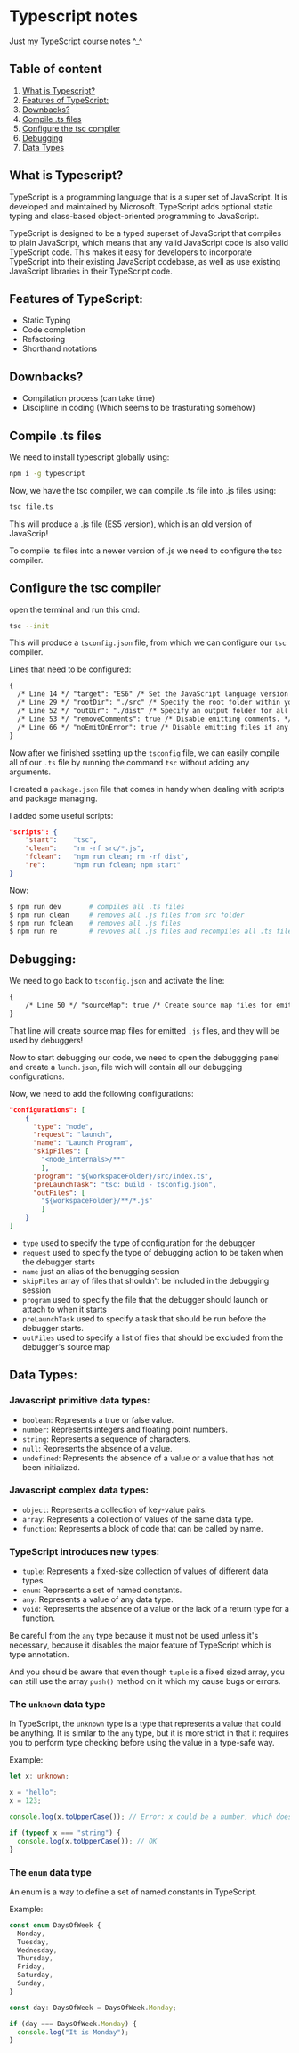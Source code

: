 # Typescript notes

Just my TypeScript course notes ^\_^

## Table of content

1. [What is Typescript?](#What-is-Typescript?)
2. [Features of TypeScript:](#Features-of-TypeScript:)
3. [Downbacks?](#Downbacks?)
4. [Compile .ts files](#Compile-.ts-files)
5. [Configure the tsc compiler](#Configure-the-tsc-compiler)
6. [Debugging](#Debugging:)
7. [Data Types](#Data-Types:)

## What is Typescript?

TypeScript is a programming language that is a super set of JavaScript. It is developed and maintained by Microsoft. TypeScript adds optional static typing and class-based object-oriented programming to JavaScript.

TypeScript is designed to be a typed superset of JavaScript that compiles to plain JavaScript, which means that any valid JavaScript code is also valid TypeScript code. This makes it easy for developers to incorporate TypeScript into their existing JavaScript codebase, as well as use existing JavaScript libraries in their TypeScript code.

## Features of TypeScript:

- Static Typing
- Code completion
- Refactoring
- Shorthand notations

## Downbacks?

- Compilation process (can take time)
- Discipline in coding (Which seems to be frasturating somehow)

## Compile .ts files

We need to install typescript globally using:

```bash
npm i -g typescript
```

Now, we have the tsc compiler, we can compile .ts file into .js files using:

```bash
tsc file.ts
```

This will produce a .js file (ES5 version), which is an old version of JavaScrip!

To compile .ts files into a newer version of .js we need to configure the tsc compiler.

## Configure the tsc compiler

open the terminal and run this cmd:

```bash
tsc --init
```

This will produce a `tsconfig.json` file, from which we can configure our `tsc` compiler.

Lines that need to be configured:

```xml
{
  /* Line 14 */ "target": "ES6" /* Set the JavaScript language version for emitted JavaScript and include compatible library declarations. */,
  /* Line 29 */ "rootDir": "./src" /* Specify the root folder within your source files. */,
  /* Line 52 */ "outDir": "./dist" /* Specify an output folder for all emitted files. */,
  /* Line 53 */ "removeComments": true /* Disable emitting comments. */,
  /* Line 66 */ "noEmitOnError": true /* Disable emitting files if any type checking errors are reported. */
}
```

Now after we finished ssetting up the `tsconfig` file, we can easily compile all of our `.ts` file by running the command `tsc` without adding any arguments.

I created a `package.json` file that comes in handy when dealing with scripts and package managing.

I added some useful scripts:

```json
"scripts": {
	"start":	"tsc",
	"clean":	"rm -rf src/*.js",
	"fclean":	"npm run clean; rm -rf dist",
	"re":		"npm run fclean; npm start"
}
```

Now:

```bash
$ npm run dev		# compiles all .ts files
$ npm run clean		# removes all .js files from src folder
$ npm run fclean	# removes all .js files
$ npm run re		# revoves all .js files and recompiles all .ts files
```

## Debugging:

We need to go back to `tsconfig.json` and activate the line:

```xml
{
	/* Line 50 */ "sourceMap": true	/* Create source map files for emitted JavaScript files. */
}
```

That line will create source map files for emitted `.js` files, and they will be used by debuggers!

Now to start debugging our code, we need to open the debuggging panel and create a `lunch.json`, file wich will contain all our debugging configurations.

Now, we need to add the following configurations:

```json
"configurations": [
    {
      "type": "node",
      "request": "launch",
      "name": "Launch Program",
      "skipFiles": [
		"<node_internals>/**"
		],
      "program": "${workspaceFolder}/src/index.ts",
      "preLaunchTask": "tsc: build - tsconfig.json",
      "outFiles": [
		"${workspaceFolder}/**/*.js"
		]
  	}
]
```

- `type` used to specify the type of configuration for the debugger
- `request` used to specify the type of debugging action to be taken when the debugger starts
- `name` just an alias of the benugging session
- `skipFiles` array of files that shouldn't be included in the debugging session
- `program` used to specify the file that the debugger should launch or attach to when it starts
- `preLaunchTask` used to specify a task that should be run before the debugger starts.
- `outFiles` used to specify a list of files that should be excluded from the debugger's source map

## Data Types:

### Javascript primitive data types:

- `boolean`: Represents a true or false value.
- `number`: Represents integers and floating point numbers.
- `string`: Represents a sequence of characters.
- `null`: Represents the absence of a value.
- `undefined`: Represents the absence of a value or a value that has not been initialized.

### Javascript complex data types:

- `object`: Represents a collection of key-value pairs.
- `array`: Represents a collection of values of the same data type.
- `function`: Represents a block of code that can be called by name.

### TypeScript introduces new types:

- `tuple`: Represents a fixed-size collection of values of different data types.
- `enum`: Represents a set of named constants.
- `any`: Represents a value of any data type.
- `void`: Represents the absence of a value or the lack of a return type for a function.

Be careful from the `any` type because it must not be used unless it's necessary, because it disables the major feature of TypeScript which is type annotation.

And you should be aware that even though `tuple` is a fixed sized array, you can still use the array `push()` method on it which my cause bugs or errors.

### The `unknown` data type

In TypeScript, the `unknown` type is a type that represents a value that could be anything. It is similar to the `any` type, but it is more strict in that it requires you to perform type checking before using the value in a type-safe way.

Example:

```ts
let x: unknown;

x = "hello";
x = 123;

console.log(x.toUpperCase()); // Error: x could be a number, which does not have a toUpperCase method

if (typeof x === "string") {
  console.log(x.toUpperCase()); // OK
}
```

### The `enum` data type

An enum is a way to define a set of named constants in TypeScript.

Example:

```ts
const enum DaysOfWeek {
  Monday,
  Tuesday,
  Wednesday,
  Thursday,
  Friday,
  Saturday,
  Sunday,
}

const day: DaysOfWeek = DaysOfWeek.Monday;

if (day === DaysOfWeek.Monday) {
  console.log("It is Monday");
}
```
